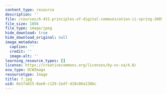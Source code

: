 ```yaml
---
content_type: resource
description: ''
file: /courses/6-451-principles-of-digital-communication-ii-spring-2005/0e1fa0150ae8c1292edf410c06a138bc_7.jpg
file_size: 1856
file_type: image/jpeg
hide_download: true
hide_download_original: null
image_metadata:
  caption: ''
  credit: ''
  image-alt: ''
learning_resource_types: []
license: https://creativecommons.org/licenses/by-nc-sa/4.0/
ocw_type: OCWImage
resourcetype: Image
title: 7.jpg
uid: 0e1fa015-0ae8-c129-2edf-410c06a138bc
---
```

